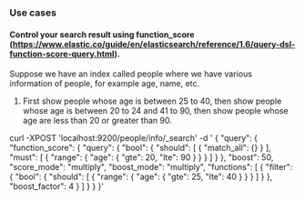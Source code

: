 ### Use cases

#### Control your search result using function_score (https://www.elastic.co/guide/en/elasticsearch/reference/1.6/query-dsl-function-score-query.html).

Suppose we have an index called people where we have various information of people, for example age, name, etc.

1. First show people whose age is between 25 to 40, then show people whose age is between 20 to 24 and 41 to 90, then show people whose age are less than 20 or greater than 90.


curl -XPOST 'localhost:9200/people/info/_search' -d '
{
    "query": {
        "function_score": {
            "query": {
                "bool": {
                    "should": [
                        {
                            "match_all": {}
                        }
                    ],
                    "must": [
                        {
                            "range": {
                                "age": {
                                    "gte": 20,
                                    "lte": 90
                                }
                            }
                        }
                    ]
                }
            },
            "boost": 50,
            "score_mode": "multiply",
            "boost_mode": "multiply",
            "functions": [
                {
                    "filter": {
                        "bool": {
                            "should": [
                                {
                                    "range": {
                                        "age": {
                                            "gte": 25,
                                            "lte": 40
                                        }
                                    }
                                }
                            ]
                        }
                    },
                    "boost_factor": 4
                }
            ]
        }
    }
}'
